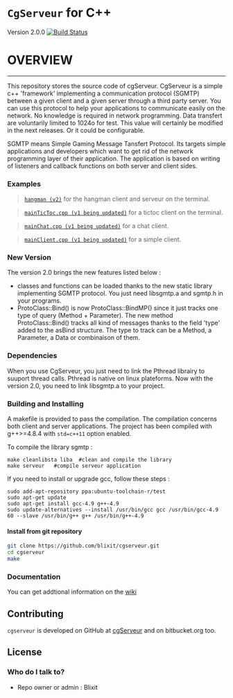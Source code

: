 `CgServeur` for C++
===================

Version 2.0.0 
[![Build Status](https://github.com/blixit/cgserveur.git?branch=master)](https://github.com/blixit/cgserveur)

# OVERVIEW #
------------

This repository stores the source code of cgServeur.
CgServeur is a simple c++ 'framework' implementing a communication protocol (SGMTP) between a given client and a given server through a third party server. You can use this protocol to help your applications to communicate easily on the network. No knowledge is required in network programming. Data transfert are voluntarily limited to 1024o for test. This value will certainly be modified in the next releases. Or it could be configurable.

SGMTP means Simple Gaming Message Tansfert Protocol. Its targets simple applications and developers which want to get rid of the network programming layer of their application. The application is based on writing of listeners and callback functions on both server and client sides. 

### Examples

> [`hangman (v2)`](./pendu) for the hangman client and serveur on the terminal.

> [`mainTicToc.cpp (v1 being updated)`](./mainTicToc.cpp) for a tictoc client on the terminal.

> [`mainChat.cpp (v1 being updated)`](./mainChat.cpp) for a chat client.

> [`mainClient.cpp (v1 being updated)`](./mainClient.cpp) for a simple client.

### New Version

The version 2.0 brings the new features listed below : 

- classes and functions can be loaded thanks to the new static library implementing SGMTP protocol. You just need libsgmtp.a and sgmtp.h in your programs.
- ProtoClass::Bind() is now ProtoClass::BindMP() since it just tracks one type of query (Method + Parameter).  The new method ProtoClass::Bind() tracks all kind of messages thanks to the field 'type' added to the asBind structure. The type to track can be a Method, a Parameter, a Data or combinaison of them.

### Dependencies  

When you use CgServeur, you just need to link the Pthread librairy to suuport thread calls. Pthread is native on linux plateforms. Now with the version 2.0, you need to link libsgmtp.a to your project.

### Building and Installing

A makefile is provided to pass the compilation. The compilation concerns both client and server applications.
The project has been compiled with g++>=4.8.4 with `std=c++11` option enabled. 

To compile the library sgmtp : 
```
make cleanlibsta liba  #clean and compile the library
make serveur   #compile serveur application
```

If you need to install or upgrade gcc, follow these steps : 

```
sudo add-apt-repository ppa:ubuntu-toolchain-r/test
sudo apt-get update
sudo apt-get install gcc-4.9 g++-4.9
sudo update-alternatives --install /usr/bin/gcc gcc /usr/bin/gcc-4.9 60 --slave /usr/bin/g++ g++ /usr/bin/g++-4.9

```

#### Install from git repository

```bash
git clone https://github.com/blixit/cgserveur.git
cd cgserveur 
make
```

### Documentation

You can get addtional information on the
[wiki](https://github.com/blixit/cgserveur/wiki) 
 
Contributing
------------
`cgserveur` is developed on GitHub at [cgServeur](https://github.com/blixit/cgserveur) and on bitbucket.org too.

License
-------
### Who do I talk to? ###

* Repo owner or admin : Blixit
